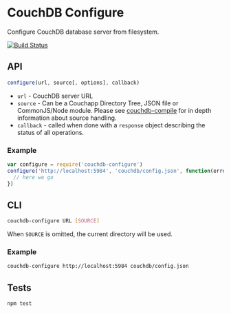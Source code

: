 # CouchDB Configure
Configure CouchDB database server from filesystem.

[![Build
Status](https://travis-ci.org/eHealthAfrica/couchdb-configure.svg?branch=master)](https://travis-ci.org/eHealthAfrica/couchdb-configure)

## API

```js
configure(url, source[, options], callback)
```

* `url` - CouchDB server URL
* `source` -  Can be a  Couchapp Directory Tree, JSON file or CommonJS/Node module. Please see [couchdb-compile](https://github.com/jo/couchdb-compile) for in depth information about source handling.
* `callback` - called when done with a `response` object describing the status of all operations.

### Example

```js
var configure = require('couchdb-configure')
configure('http://localhost:5984', 'couchdb/config.json', function(error, response) {
  // here we go
})
```

## CLI

```sh
couchdb-configure URL [SOURCE]
```

When `SOURCE` is omitted, the current directory will be used.


### Example

```sh
couchdb-configure http://localhost:5984 couchdb/config.json
```

## Tests
```sh
npm test
```
